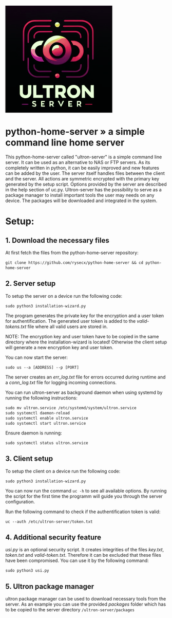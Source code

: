    ![ultron server](logo/ultron-server.png)

# python-home-server » a simple command line home server

This python-home-server called "ultron-server" is a simple command line server. It can be used as an alternative to NAS or FTP servers. As its completely written in python, it can be easily improved and new features can be added by the user. The server itself handles files between the client and the server. All actions are symmetric encrypted with the primary key generated by the setup script. Options provided by the server are described in the help section of uc.py. Ultron-server has the possibility to serve as a package manager to install important tools the user may needs on any device. The packages will be downloaded and integrated in the system.  

# Setup:

## 1. Download the necessary files

At first fetch the files from the python-home-server repository:

    git clone https://github.com/rysecx/python-home-server && cd python-home-server


## 2. Server setup

 To setup the server on a device run the following code:

    sudo python3 installation-wizard.py

  The program generates the private key for the encryption and a user token for authentification. The generated user token is added to the *valid-tokens.txt* file where all valid users are stored in.

  NOTE: The encryption key and user token have to be copied in the same directory where the installation-wizard is located! Otherwise the client setup will generate a new encryption key and user token.

  You can now start the server:  
  
    sudo us --a [ADDRESS] --p [PORT]

  The server creates an *err_log.txt* file for errors occurred during runtime and a *conn_log.txt* file for logging incoming connections.

  You can run ultron-server as background daemon when using systemd by running the following instructions:
   
    sudo mv ultron.service /etc/systemd/system/ultron.service
    sudo systemctl daemon-reload
    sudo systemctl enable ultron.service
    sudo systemctl start ultron.service

  Ensure daemon is running:
    
    sudo systemctl status ultron.service
  

## 3. Client setup

To setup the client on a device run the following code:

    sudo python3 installation-wizard.py

   You can now run the command `uc -h` to see all available options. By running the script for the first time the programm will guide you through the server configuration.

   Run the following command to check if the authentification token is valid: 
   
    uc --auth /etc/ultron-server/token.txt

## 4. Additional security feature

*usi.py* is an optional security script. It creates integrities of the files *key.txt*, *token.txt* and *valid-token.txt*. Therefore it can be excluded that these files have been compromised. You can use it by the following command:

    sudo python3 usi.py

## 5. Ultron package manager

ultron package manager can be used to download necessary tools from the server. As an example you can use the provided *packages* folder which has to be copied to the server directory `/ultron-server/packages`


